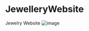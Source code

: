 # JewelleryWebsite
Jewelry Website 
![image](https://user-images.githubusercontent.com/120651244/223345177-acc12e27-913e-45a4-84a8-5b2d24853656.png)
